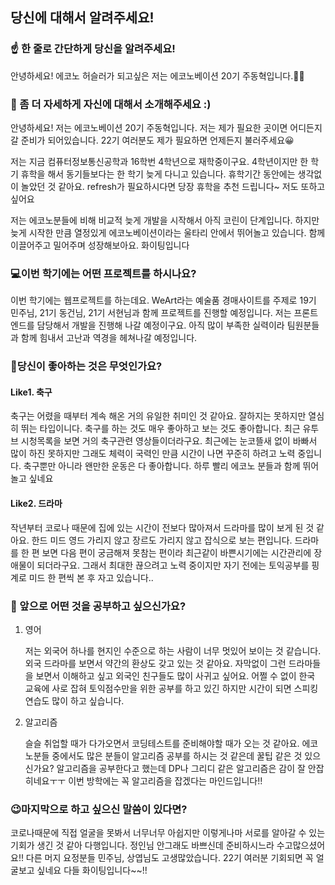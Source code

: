 ## 당신에 대해서 알려주세요!

### ☝️ 한 줄로 간단하게 당신을 알려주세요!

 안녕하세요! 에코노 허슬러가 되고싶은 저는 에코노베이션 20기 주동혁입니다.🤦‍♂️

### 🐣 좀 더 자세하게 자신에 대해서 소개해주세요 :)

 안녕하세요! 저는 에코노베이션 20기 주동혁입니다. 저는 제가 필요한 곳이면 어디든지 갈 준비가 되어있습니다. 22기 여러분도 제가 필요하면 언제든지 불러주세요😀

 저는 지금 컴퓨터정보통신공학과 16학번 4학년으로 재학중이구요. 4학년이지만 한 학기 휴학을 해서 동기들보다는 한 학기 늦게 다니고 있습니다. 휴학기간 동안에는 생각없이 놀았던 것 같아요. refresh가 필요하시다면 당장 휴학을 추천 드립니다~ 저도 또하고 싶어요

 저는 에코노분들에 비해 비교적 늦게 개발을 시작해서 아직 코린이 단계입니다. 하지만 늦게 시작한 만큼 열정있게 에코노베이션이라는 울타리 안에서 뛰어놀고 있습니다. 함께 이끌어주고 밀어주며 성장해보아요. 화이팅입니다

### 💻이번 학기에는 어떤 프로젝트를 하시나요?

 이번 학기에는 웹프로젝트를 하는데요. WeArt라는 예술품 경매사이트를 주제로 19기 민주님, 21기 동건님, 21기 서현님과 함께 프로젝트를 진행할 예정입니다. 저는 프론트엔드를 담당해서 개발을 진행해 나갈 예정이구요. 아직 많이 부족한 실력이라 팀원분들과 함께 힘내서 고난과 역경을 헤쳐나갈 예정입니다.

### 🌷당신이 좋아하는 것은 무엇인가요?

#### Like1. 축구

 축구는 어렸을 때부터 계속 해온 거의 유일한 취미인 것 같아요. 잘하지는 못하지만 열심히 뛰는 타입이니다. 축구를 하는 것도 매우 좋아하고 보는 것도 좋아합니다. 최근 유투브 시청목록을 보면 거의 축구관련 영상들이더라구요. 최근에는 눈코뜰새 없이 바빠서 많이 하진 못하지만 그래도 체력이 국력인 만큼 시간이 나면 꾸준히 하려고 노력 중입니다. 축구뿐만 아니라 왠만한 운동은 다 좋아합니다. 하루 빨리 에코노 분들과 함께 뛰어놀고 싶네요

#### Like2. 드라마

 작년부터 코로나 때문에 집에 있는 시간이 전보다 많아져서 드라마를 많이 보게 된 것 같아요. 한드 미드 영드 가리지 않고 장르도 가리지 않고 잡식으로 보는 편입니다. 드라마를 한 편 보면 다음 편이 궁금해져 못참는 편이라 최근같이 바쁜시기에는 시간관리에 장애물이 되더라구요. 그래서 최대한 끊으려고 노력 중이지만 자기 전에는 토익공부를 핑계로 미드 한 편씩 본 후 자고 있습니다..

### 🥔 앞으로 어떤 것을 공부하고 싶으신가요?

1. 영어

   저는 외국어 하나를 현지인 수준으로 하는 사람이 너무 멋있어 보이는 것 같습니다. 외국 드라마를 보면서 약간의 환상도 갖고 있는 것 같아요. 자막없이 그런 드라마들을 보면서 이해하고 싶고 외국인 친구들도 많이 사귀고 싶어요. 어쩔 수 없이 한국 교육에 사로 잡혀 토익점수만을 위한 공부를 하고 있긴 하지만 시간이 되면 스피킹 연습도 많이 하고 싶습니다.

2. 알고리즘

   슬슬 취업할 때가 다가오면서 코딩테스트를 준비해야할 때가 오는 것 같아요. 에코노분들 중에서도 많은 분들이 알고리즘 공부를 하시는 것 같은데 꿀팁 같은 것 있으신가요? 알고리즘을 공부한다고 했는데 DP나 그리디 같은 알고리즘은 감이 잘 안잡히네요ㅜㅜ 이번 방학에는 꼭 알고리즘을 잡겠다는 마인드입니다!!

### 😉마지막으로 하고 싶으신 말씀이 있다면?

코로나때문에 직접 얼굴을 못봐서 너무너무 아쉽지만 이렇게나마 서로를 알아갈 수 있는 기회가 생긴 것 같아 다행입니다. 정인님 안그래도 바쁘신데 준비하시느라 수고많으셨어요!! 다른 머지 요정분들 민주님, 상엽님도 고생많았습니다. 22기 여러분 기회되면 꼭 얼굴보고 싶네요 다들 화이팅입니다~~!!
